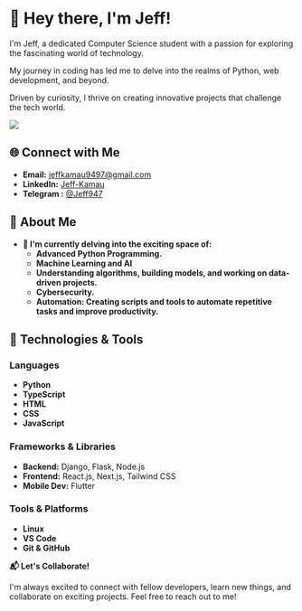 
# 👋 Hey there, I'm Jeff!

I'm Jeff, a dedicated Computer Science student with a passion for exploring the fascinating world of technology.

My journey in coding has led me to delve into the realms of Python, web development, and beyond.

Driven by curiosity, I thrive on creating innovative projects that challenge the tech world.


[![](https://visitcount.itsvg.in/api?id=Jeff28&label=Profile%20Views%20100%2B&icon=0&pretty=false)](https://visitcount.itsvg.in)
## 🌐 Connect with Me

- **Email:** [jeffkamau9497@gmail.com](mailto:jeffkamau9497@gmail.com)
- **LinkedIn:** [Jeff-Kamau](https://www.linkedin.com/in/jeff-kamau-807337222)
- **Telegram :** [@Jeff947](#) <!-- https://t.me/Jeff947 -->

## 🚀 About Me


- **🌱 I'm currently delving into the exciting space of:**
  - **Advanced Python Programming.**
  - **Machine Learning and AI**
  - **Understanding algorithms, building models, and working on data-driven projects.**
  - **Cybersecurity.**
  - **Automation: Creating scripts and tools to automate repetitive tasks and improve productivity.**

## 💼 Technologies & Tools

### Languages

- **Python**
- **TypeScript**
- **HTML**
- **CSS**
- **JavaScript**

### Frameworks & Libraries

- **Backend:** Django, Flask, Node.js
- **Frontend:** React.js, Next.js, Tailwind CSS
- **Mobile Dev:** Flutter

### Tools & Platforms

- **Linux**
- **VS Code**
- **Git & GitHub**


**📬 Let's Collaborate!**

I'm always excited to connect with fellow developers, learn new things, and collaborate on exciting projects. Feel free to reach out to me!

